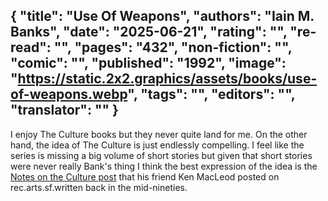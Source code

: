 {
 "title": "Use Of Weapons",
 "authors": "Iain M. Banks",
 "date": "2025-06-21",
 "rating": "",
 "re-read": "",
 "pages": "432",
 "non-fiction": "",
 "comic": "",
 "published": "1992",
 "image": "https://static.2x2.graphics/assets/books/use-of-weapons.webp",
 "tags": "",
 "editors": "",
 "translator": ""
}
---

I enjoy The Culture books but they never quite land for me. On the other hand, the idea of The Culture is just endlessly compelling. I feel like the series is missing a big volume of short stories but given that short stories were never really Bank's thing I think the best expression of the idea is the [Notes on the Culture post](https://www.toffeemilkshake.co.uk/notes/notes-on-the-culture) that his friend Ken MacLeod posted on rec.arts.sf.written back in the mid-nineties.
